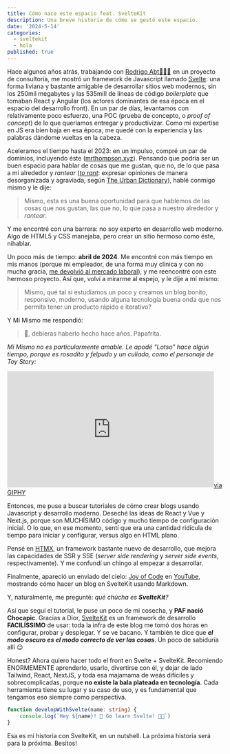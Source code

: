 ```yaml
---
title: Cómo nace este espacio feat. SvelteKit
description: Una breve historia de cómo se gestó este espacio.
date: '2024-5-14'
categories:
  - sveltekit
  - hola
published: true
---
```


Hace algunos años atrás, trabajando con [Rodrigo Abt👨🏽‍💻](https://www.linkedin.com/in/rodabt/) en un proyecto de consultoría, me mostró un framework de Javascript llamado [Svelte](https://www.svelte.dev): una forma liviana y bastante amigable de desarrollar sitios web modernos, sin los 250mil megabytes y las 535mill de líneas de código _boilerplate_ que tomaban React y Angular (los actores dominantes de esa época en el espacio del desarrollo front). En un par de días, levantamos con relativamente poco esfuerzo, una POC (prueba de concepto, o _proof of concept_) de lo que queríamos entregar y productivizar. Como mi expertise en JS era bien baja en esa época, me quedé con la experiencia y las palabras dándome vueltas en la cabeza.

Aceleramos el tiempo hasta el 2023: en un impulso, compré un par de dominios, incluyendo éste ([mrthompson.xyz](/)). Pensando que podría ser un buen espacio para hablar de cosas que me gustan, que no, de lo que pasa a mi alrededor y _rantear_ ([_to rant_](https://www.urbandictionary.com/define.php?term=Rant): expresar opiniones de manera desorganizada y agraviada, según [The Urban Dictionary](https://www.urbandictionary.com)), hablé conmigo mismo y le dije:
> Mismo, esta es una buena oportunidad para que hablemos de las cosas que nos gustan, las que no, lo que pasa a nuestro alrededor y _rantear_.

Y me encontré con una barrera: no soy experto en desarrollo web moderno. Algo de HTML5 y CSS manejaba, pero crear un sitio hermoso como éste, nihablar.

Un poco más de tiempo: **abril de 2024**. Me encontré con más tiempo en mis manos (porque mi empleador, de una forma muy clínica y con no mucha gracia, [me devolvió al mercado laboral](https://media.giphy.com/media/v1.Y2lkPTc5MGI3NjExY2x1YXZmZXVsNm53aHN6a2ljNW8wODB2a2Uwd2I5Ynl5d2R3eTJ6aiZlcD12MV9pbnRlcm5hbF9naWZfYnlfaWQmY3Q9Zw/3orieLabblWfHRFDkA/giphy.gif)), y me reencontré con este hermoso proyecto. Así que, volví a mirarme al espejo, y le dije a mí mismo:
> Mismo, qué tal si estudiamos un poco y creamos un blog bonito, responsivo, moderno, usando alguna tecnología buena onda que nos permita tener un producto rápido e iterativo?

Y Mí Mismo me respondió:
> 🤡, debieras haberlo hecho hace años. Papafrita.

_Mi Mismo no es particularmente amable. Le apodé "Lotso" hace algún tiempo, porque es rosadito y felpudo y un culiado, como el personaje de Toy Story:_


<iframe title="lotso-gif" src="https://giphy.com/embed/wBDmRXskq8H3W" width="480" height="270" frameBorder="0" class="giphy-embed" allowFullScreen></iframe><a href="https://giphy.com/gifs/disney-pixar-disney-toy-story-3-wBDmRXskq8H3W">via GIPHY</a>

Entonces, me puse a buscar tutoriales de cómo crear blogs usando Javascript y desarrollo moderno. Deseché las ideas de React y Vue y Next.js, porque son MUCHÍSIMO código y mucho tiempo de configuración inicial. O lo que, en ese momento, sentí que era una cantidad ridícula de tiempo para iniciar y configurar, versus algo en HTML plano.

Pensé en [HTMX](https://htmx.org/), un framework bastante nuevo de desarrollo, que mejora las capacidades de SSR y SSE (_server side rendering_ y _server side events_, respectivamente). Y me confundí un chingo al empezar a desarrollar.

Finalmente, apareció un enviado del cielo: [Joy of Code](https://joyofcode.xyz/) en [YouTube](https://youtu.be/RhScu3uqGd0), mostrando cómo hacer un blog en SvelteKit usando Markdown.

Y, naturalmente, me pregunté: _qué chúcha es **SvelteKit**?_

Así que seguí el tutorial, le puse un poco de mi cosecha, y **PAF nació Chocapic**. Gracias a Dior, [SvelteKit](https://kit.svelte.dev/) es un framework de desarrollo **FACILÍSSIMO** de usar: toda la infra de este blog me tomó dos horas en configurar, probar y desplegar. Y se ve bacano. Y también te dice que _**el modo oscuro es el modo correcto de ver las cosas**_. Un poco de sabiduría allí 😌

Honest? Ahora quiero hacer todo el front en Svelte + SvelteKit. Recomiendo ENORMEMENTE aprenderlo, usarlo, divertirse con él, y dejar de lado Tailwind, React, NextJS, y toda esa majamama de weás difíciles y sobrecomplicadas, porque **no existe la bala plateada en tecnología**. Cada herramienta tiene su lugar y su caso de uso, y es fundamental que tengamos eso siempre como perspectiva.

&NewLine;
```ts
function developWithSvelte(name: string) {
	console.log(`Hey ${name}! 👋 Go learn Svelte! 🙌🏽`)
}
```
Esa es mi historia con SvelteKit, en un nutshell. La próxima historia será para la próxima. Besitos!
